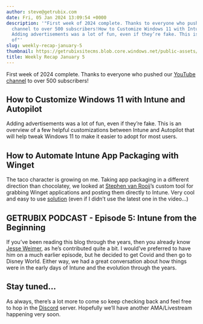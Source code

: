 ```yaml
---
author: steve@getrubix.com
date: Fri, 05 Jan 2024 13:09:54 +0000
description: '"First week of 2024 complete. Thanks to everyone who pushed our YouTube
  channel to over 500 subscribers!How to Customize Windows 11 with Intune and Autopilot
  Adding advertisements was a lot of fun, even if they’re fake. This is an overview
  of"'
slug: weekly-recap-january-5
thumbnail: https://getrubixsitecms.blob.core.windows.net/public-assets/content/v1/logo512.png
title: Weekly Recap January 5
---
```


First week of 2024 complete. Thanks to everyone who pushed our [YouTube channel](https://www.youtube.com/@getrubix9986) to over 500 subscribers!

How to Customize Windows 11 with Intune and Autopilot
-----------------------------------------------------

Adding advertisements was a lot of fun, even if they’re fake. This is an overview of a few helpful customizations between Intune and Autopilot that will help tweak Windows 11 to make it easier to adopt for most users.

How to Automate Intune App Packaging with Winget
------------------------------------------------

The taco character is growing on me. Taking app packaging in a different direction than chocolatey, we looked at [Stephen van Rooij](https://www.linkedin.com/in/stephanvanrooij/)’s custom tool for grabbing Winget applications and posting them directly to Intune. Very cool and easy to use [solution](https://github.com/svrooij/wingetintune) (even if I didn’t use the latest one in the video…)

GETRUBIX PODCAST - Episode 5: Intune from the Beginning
-------------------------------------------------------

If you’ve been reading this blog through the years, then you already know [Jesse Weimer](https://www.linkedin.com/in/jesse-weimer-037a443b/), as he’s contributed quite a bit. I would’ve preferred to have him on a much earlier episode, but he decided to get Covid and then go to Disney World. Either way, we had a great conversation about how things were in the early days of Intune and the evolution through the years.

Stay tuned…
-----------

As always, there’s a lot more to come so keep checking back and feel free to hop in the [Discord](https://discord.gg/getrubix) server. Hopefully we’ll have another AMA/Livestream happening very soon.